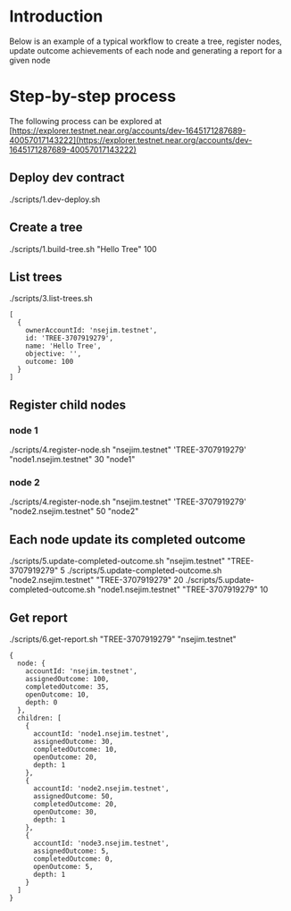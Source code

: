 # Introduction

Below is an example of a typical workflow to create a tree, register nodes, update outcome achievements of each node and generating a report for a given node

# Step-by-step process

The following process can be explored at [https://explorer.testnet.near.org/accounts/dev-1645171287689-40057017143222](https://explorer.testnet.near.org/accounts/dev-1645171287689-40057017143222)

## Deploy dev contract
./scripts/1.dev-deploy.sh 
## Create a tree
./scripts/1.build-tree.sh "Hello Tree" 100 

## List trees
./scripts/3.list-trees.sh  

```
[
  {
    ownerAccountId: 'nsejim.testnet',
    id: 'TREE-3707919279',
    name: 'Hello Tree',
    objective: '',
    outcome: 100
  }
]
```
## Register child nodes

### node 1
./scripts/4.register-node.sh "nsejim.testnet" 'TREE-3707919279'  "node1.nsejim.testnet"  30  "node1"

### node 2
./scripts/4.register-node.sh "nsejim.testnet" 'TREE-3707919279'  "node2.nsejim.testnet"  50  "node2"


## Each node update its completed outcome

./scripts/5.update-completed-outcome.sh "nsejim.testnet"  "TREE-3707919279" 5
./scripts/5.update-completed-outcome.sh "node2.nsejim.testnet"  "TREE-3707919279" 20
./scripts/5.update-completed-outcome.sh "node1.nsejim.testnet"  "TREE-3707919279" 10 

## Get report

./scripts/6.get-report.sh "TREE-3707919279"  "nsejim.testnet"
```
{
  node: {
    accountId: 'nsejim.testnet',
    assignedOutcome: 100,
    completedOutcome: 35,
    openOutcome: 10,
    depth: 0
  },
  children: [
    {
      accountId: 'node1.nsejim.testnet',
      assignedOutcome: 30,
      completedOutcome: 10,
      openOutcome: 20,
      depth: 1
    },
    {
      accountId: 'node2.nsejim.testnet',
      assignedOutcome: 50,
      completedOutcome: 20,
      openOutcome: 30,
      depth: 1
    },
    {
      accountId: 'node3.nsejim.testnet',
      assignedOutcome: 5,
      completedOutcome: 0,
      openOutcome: 5,
      depth: 1
    }
  ]
}
```